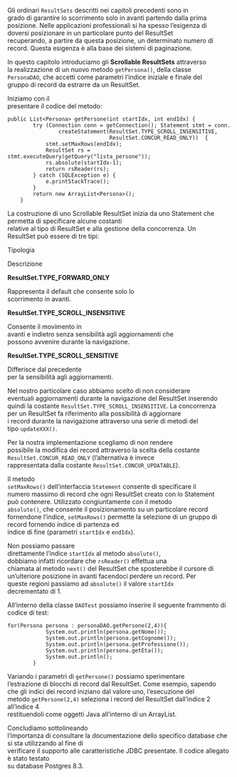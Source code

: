 Gli ordinari `ResultSets` descritti nei capitoli precedenti sono in  
grado di garantire lo scorrimento solo in avanti partendo dalla prima  
posizione. Nelle applicazioni professionali si ha spesso l’esigenza di  
doversi posizionare in un particolare punto del ResultSet  
recuperando, a partire da questa posizione, un determinato numero di  
record. Questa esigenza è alla base dei sistemi di paginazione.

In questo capitolo introduciamo gli **Scrollable ResultSets** attraverso  
la realizzazione di un nuovo metodo `getPersona()`, della classe  
`PersonaDAO`, che accetti come parametri l’indice iniziale e finale del  
gruppo di record da estrarre da un ResultSet.

Iniziamo con il  
presentare il codice del metodo:

```
public List<Persona> getPersone(int startIdx, int endIdx) {
		try (Connection conn = getConnection(); Statement stmt = conn.
				createStatement(ResultSet.TYPE_SCROLL_INSENSITIVE,
								ResultSet.CONCUR_READ_ONLY))  {
			stmt.setMaxRows(endIdx);
			ResultSet rs = stmt.executeQuery(getQuery("lista_persone"));
			rs.absolute(startIdx-1);
			return rsReader(rs);
		} catch (SQLException e) {
			e.printStackTrace();
		}
		return new ArrayList<Persona>();
	}
```

La costruzione di uno Scrollable ResultSet inizia da uno Statement che permetta di specificare alcune costanti  
relative al tipo di ResultSet e alla gestione della concorrenza. Un  
ResultSet può essere di tre tipi:

Tipologia

Descrizione

**ResultSet.TYPE\_FORWARD\_ONLY**

Rappresenta il default che consente solo lo  
scorrimento in avanti.

**ResultSet.TYPE\_SCROLL\_INSENSITIVE**

Consente il movimento in  
avanti e indietro senza sensibilità agli aggiornamenti che  
possono avvenire durante la navigazione.

**ResultSet.TYPE\_SCROLL\_SENSITIVE**

Differisce dal precedente  
per la sensibilità agli aggiornamenti.

Nel nostro particolare caso abbiamo scelto di non considerare  
eventuali aggiornamenti durante la navigazione del ResultSet inserendo  
quindi la costante `ResultSet.TYPE_SCROLL_INSENSITIVE`. La concorrenza  
per un ResultSet fa riferimento alla possibilità di aggiornare  
i record durante la navigazione attraverso una serie di metodi del  
tipo `updateXXX()`.

Per la nostra implementazione scegliamo di non rendere  
possibile la modifica dei record attraverso la scelta della costante  
`ResultSet.CONCUR_READ_ONLY` (l’alternativa è invece  
rappresentata dalla costante `ResultSet.CONCUR_UPDATABLE`).

Il metodo  
`setMaxRows()` dell’interfaccia `Statement` consente di specificare il  
numero massimo di record che ogni ResultSet creato con lo Statement  
può contenere. Utilizzato congiuntamente con il metodo  
`absolute()`, che consente il posizionamento su un particolare record  
fornendone l’indice, `setMaxRows()` permette la selezione di un gruppo di record fornendo indice di partenza ed  
indice di fine (parametri `startIdx` e `endIdx`).

Non possiamo passare  
direttamente l’indice `startIdx` al metodo `absolute()`,  
dobbiamo infatti ricordare che `rsReader()` effettua una  
chiamata al metodo `next()` del ResultSet che sposterebbe il cursore di  
un’ulteriore posizione in avanti facendoci perdere un record. Per  
queste regioni passiamo ad `absolute()` il valore `startIdx`  
decrementato di 1.

All’interno della classe `DAOTest` possiamo inserire il seguente frammento di codice di test:

```
for(Persona persona : personaDAO.getPersone(2,4)){
            System.out.println(persona.getNome());
            System.out.println(persona.getCognome());
            System.out.println(persona.getProfessione());
            System.out.println(persona.getEta());
            System.out.println();
        }
```

Variando i parametri di `getPersone()` possiamo sperimentare  
l’estrazione di blocchi di record dal ResultSet. Come esempio, sapendo  
che gli indici dei record iniziano dal valore uno, l’esecuzione del  
metodo `getPersone(2,4)` seleziona i record del ResultSet dall’indice 2 all’indice 4  
restituendoli come oggetti Java all’interno di un ArrayList.

Concludiamo sottolineando  
l’importanza di consultare la documentazione dello specifico database che si sta utilizzando al fine di  
verificare il supporto alle caratteristiche JDBC presentate. Il codice allegato è stato testato  
su database Postgres 8.3.